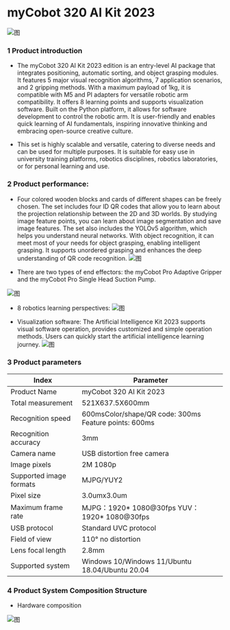 # myCobot 320 AI Kit 2023

![图](/resourse/13-AdvancedKit/AiKitV2.0/myCobot-320-kit-en.png)


### 1 Product introduction

+ The myCobot 320 AI Kit 2023 edition is an entry-level AI package that integrates positioning, automatic sorting, and object grasping modules. It features 5 major visual recognition algorithms, 7 application scenarios, and 2 gripping methods. With a maximum payload of 1kg, it is compatible with M5 and PI adapters for versatile robotic arm compatibility. It offers 8 learning points and supports visualization software. Built on the Python platform, it allows for software development to control the robotic arm. It is user-friendly and enables quick learning of AI fundamentals, inspiring innovative thinking and embracing open-source creative culture.

+ This set is highly scalable and versatile, catering to diverse needs and can be used for multiple purposes. It is suitable for easy use in university training platforms, robotics disciplines, robotics laboratories, or for personal learning and use.


### 2 Product performance:

* Four colored wooden blocks and cards of different shapes can be freely chosen. The set includes four ID QR codes that allow you to learn about the projection relationship between the 2D and 3D worlds. By studying image feature points, you can learn about image segmentation and save image features. The set also includes the YOLOv5 algorithm, which helps you understand neural networks. With object recognition, it can meet most of your needs for object grasping, enabling intelligent grasping. It supports unordered grasping and enhances the deep understanding of QR code recognition.
![图](/resourse/13-AdvancedKit/AiKitV2.0/320-1.png)

* There are two types of end effectors: the myCobot Pro Adaptive Gripper and the myCobot Pro Single Head Suction Pump.

![图](/resourse/13-AdvancedKit/AiKitV2.0/320-2en.png)

* 8 robotics learning perspectives:
![图](/resourse/13-AdvancedKit/AiKitV2.0/2.png)


* Visualization software: The Artificial Intelligence Kit 2023 supports visual software operation, provides customized and simple operation methods. Users can quickly start the artificial intelligence learning journey.
![图](/resourse/13-AdvancedKit/AiKitV2.0/4-320en.png)

### 3 Product parameters

|Index           |Parameter   |
|---            |---    |
| Product Name	        | myCobot 320 AI Kit 2023 |
| Total measurement	   | 521X637.5X600mm|
| Recognition speed	    |	600msColor/shape/QR code: 300ms  Feature points: 600ms |
| Recognition accuracy	     | 3mm|
| Camera name	   | 	USB distortion free camera|
| Image pixels	    | 2M 1080p|
| Supported image formats  | MJPG/YUY2 |
| Pixel size	    | 3.0umx3.0um |
| Maximum frame rate	    |MJPG：1920* 1080@30fps YUV：1920* 1080@30fps |
|USB protocol	    | Standard UVC protocol |
|Field of view	    | 110° no distortion |
|Lens focal length	    | 2.8mm |
|Supported system    | Windows 10/Windows 11/Ubuntu 18.04/Ubuntu 20.04 |


### 4 Product System Composition Structure

+ Hardware composition

![图](/resourse/13-AdvancedKit/AiKitV2.0/320-硬件组成.png)




